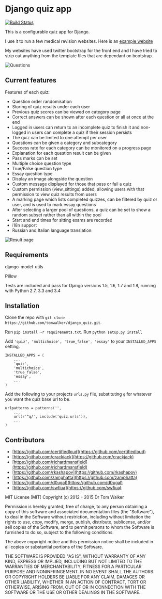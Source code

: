 Django quiz app
===============
[![Build Status](https://travis-ci.org/tomwalker/django_quiz.svg?branch=master)](https://travis-ci.org/tomwalker/django_quiz)

This is a configurable quiz app for Django.

I use it to run a few medical revision websites. Here is an [example website](http://www.revisemrcp.com/)

My websites have used twitter bootstrap for the front end and I have tried to strip out anything from
the template files that are dependant on bootstrap.

![Questions](http://i.imgur.com/VRYx3OV.png "Question picture hosted by Imgur")


Current features
----------------
Features of each quiz:
* Question order randomisation
* Storing of quiz results under each user
* Previous quiz scores can be viewed on category page
* Correct answers can be shown after each question or all at once at the end
* Logged in users can return to an incomplete quiz to finish it and non-logged in users can complete a quiz if their session persists
* The quiz can be limited to one attempt per user
* Questions can be given a category and subcategory
* Success rate for each category can be monitored on a progress page
* Explanation for each question result can be given
* Pass marks can be set
* Multiple choice question type
* True/False question type
* Essay question type
* Display an image alongside the question
* Custom message displayed for those that pass or fail a quiz
* Custom permission (view_sittings) added, allowing users with that permission to view quiz results from users
* A marking page which lists completed quizzes, can be filtered by quiz or user, and is used to mark essay questions
* After selecting a larger pool of questions, a quiz can be set to show a random subset rather than all within the pool
* Start and end times for sitting exams are recorded
* i18n support
* Russian and Italian language translation




![Result page](http://i.imgur.com/UJtRZxo.png "Result picture hosted by Imgur")

Requirements
------------
django-model-utils

Pillow

Tests are included and pass for Django versions 1.5, 1.6, 1.7 and 1.8, running with Python 2.7, 3.3 and 3.4

Installation
------------
Clone the repo with `git clone https://github.com/tomwalker/django_quiz.git`.

Run `pip install -r requirements.txt`.
Run `python setup.py install`

Add `'quiz', 'multichoice', 'true_false', 'essay'` to your `INSTALLED_APPS` setting.

    INSTALLED_APPS = (
        ...
        'quiz',
        'multichoice',
        'true_false',
        'essay',
        ...
    )

Add the following to your projects `urls.py` file, substituting `q` for whatever you want the quiz base url to be.

    urlpatterns = patterns('',
        ...
        url(r'^q/', include('quiz.urls')),
    	...
    )


Contributors
------------
* [https://github.com/certifiedloud](https://github.com/certifiedloud)
* [https://github.com/crackjack](https://github.com/crackjack)
* [https://github.com/richardmansfield](https://github.com/richardmansfield)
* [https://github.com/rkashapov](https://github.com/rkashapov)
* [https://github.com/zamphatta](https://github.com/zamphatta)
* [https://github.com/d0ugal](https://github.com/d0ugal)
* [https://github.com/swfiua](https://github.com/swfiua)



MIT License (MIT)
Copyright (c) 2012 - 2015 Dr Tom Walker

Permission is hereby granted, free of charge, to any person obtaining a copy of this software and associated documentation files (the "Software"), to deal in the Software without restriction, including without limitation the rights to use, copy, modify, merge, publish, distribute, sublicense, and/or sell copies of the Software, and to permit persons to whom the Software is furnished to do so, subject to the following conditions:

The above copyright notice and this permission notice shall be included in all copies or substantial portions of the Software.

THE SOFTWARE IS PROVIDED "AS IS", WITHOUT WARRANTY OF ANY KIND, EXPRESS OR IMPLIED, INCLUDING BUT NOT LIMITED TO THE WARRANTIES OF MERCHANTABILITY, FITNESS FOR A PARTICULAR PURPOSE AND NONINFRINGEMENT. IN NO EVENT SHALL THE AUTHORS OR COPYRIGHT HOLDERS BE LIABLE FOR ANY CLAIM, DAMAGES OR OTHER LIABILITY, WHETHER IN AN ACTION OF CONTRACT, TORT OR OTHERWISE, ARISING FROM, OUT OF OR IN CONNECTION WITH THE SOFTWARE OR THE USE OR OTHER DEALINGS IN THE SOFTWARE.
